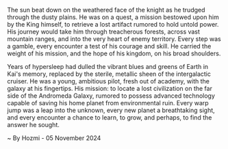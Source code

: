 
The sun beat down on the weathered face of the knight as he trudged through the dusty plains. He was on a quest, a mission bestowed upon him by the King himself, to retrieve a lost artifact rumored to hold untold power. His journey would take him through treacherous forests, across vast mountain ranges, and into the very heart of enemy territory. Every step was a gamble, every encounter a test of his courage and skill. He carried the weight of his mission, and the hope of his kingdom, on his broad shoulders.

Years of hypersleep had dulled the vibrant blues and greens of Earth in Kai's memory, replaced by the sterile, metallic sheen of the intergalactic cruiser. He was a young, ambitious pilot, fresh out of academy, with the galaxy at his fingertips. His mission: to locate a lost civilization on the far side of the Andromeda Galaxy, rumored to possess advanced technology capable of saving his home planet from environmental ruin. Every warp jump was a leap into the unknown, every new planet a breathtaking sight, and every encounter a chance to learn, to grow, and perhaps, to find the answer he sought. 

~ By Hozmi - 05 November 2024
